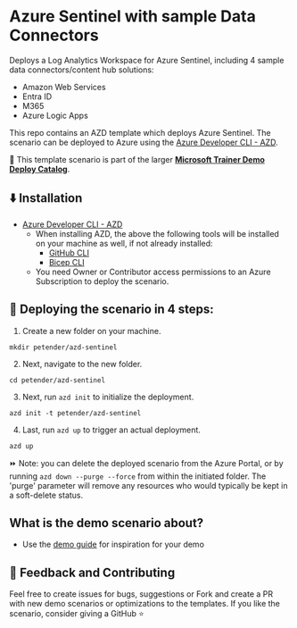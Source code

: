 # Azure Sentinel with sample Data Connectors
Deploys a Log Analytics Workspace for Azure Sentinel, including 4 sample data connectors/content hub solutions:
- Amazon Web Services
- Entra ID
- M365
- Azure Logic Apps

This repo contains an AZD template which deploys Azure Sentinel. The scenario can be deployed to Azure using the [Azure Developer CLI - AZD](https://learn.microsoft.com/en-us/azure/developer/azure-developer-cli/overview). 

💪 This template scenario is part of the larger **[Microsoft Trainer Demo Deploy Catalog](https://aka.ms/trainer-demo-deploy)**.

## ⬇️ Installation
- [Azure Developer CLI - AZD](https://learn.microsoft.com/en-us/azure/developer/azure-developer-cli/install-azd)
    - When installing AZD, the above the following tools will be installed on your machine as well, if not already installed:
        - [GitHub CLI](https://cli.github.com)
        - [Bicep CLI](https://learn.microsoft.com/en-us/azure/azure-resource-manager/bicep/install)
    - You need Owner or Contributor access permissions to an Azure Subscription to  deploy the scenario.

## 🚀 Deploying the scenario in 4 steps:

1. Create a new folder on your machine.
```
mkdir petender/azd-sentinel
```
2. Next, navigate to the new folder.
```
cd petender/azd-sentinel
```
3. Next, run `azd init` to initialize the deployment.
```
azd init -t petender/azd-sentinel
```
4. Last, run `azd up` to trigger an actual deployment.
```
azd up
```

⏩ Note: you can delete the deployed scenario from the Azure Portal, or by running ```azd down --purge --force``` from within the initiated folder. The 'purge' parameter will remove any resources who would typically be kept in a soft-delete status.

## What is the demo scenario about?

- Use the [demo guide](https://github.com/petender/azd-sentinel/blob/main/demoguide/demoguide.md) for inspiration for your demo

## 💭 Feedback and Contributing
Feel free to create issues for bugs, suggestions or Fork and create a PR with new demo scenarios or optimizations to the templates. 
If you like the scenario, consider giving a GitHub ⭐
 
